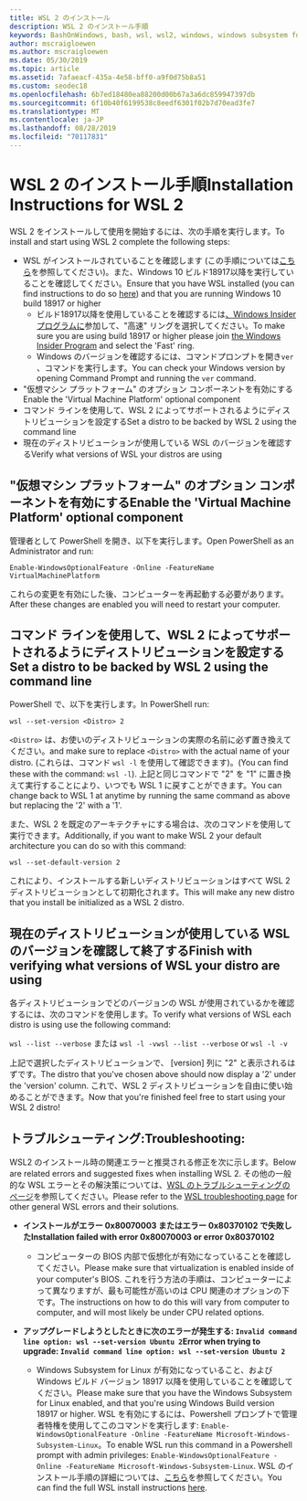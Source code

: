 ```yaml
---
title: WSL 2 のインストール
description: WSL 2 のインストール手順
keywords: BashOnWindows, bash, wsl, wsl2, windows, windows subsystem for linux, windowssubsystem, ubuntu, debian, suse, windows 10, インストール
author: mscraigloewen
ms.author: mscraigloewen
ms.date: 05/30/2019
ms.topic: article
ms.assetid: 7afaeacf-435a-4e58-bff0-a9f0d75b8a51
ms.custom: seodec18
ms.openlocfilehash: 6b7ed18480ea88200d00b67a3a6dc859947397db
ms.sourcegitcommit: 6f10b40f6199538c8eedf6301f02b7d70ead3fe7
ms.translationtype: MT
ms.contentlocale: ja-JP
ms.lasthandoff: 08/28/2019
ms.locfileid: "70117831"
---
```

# <a name="installation-instructions-for-wsl-2"></a><span data-ttu-id="c1720-104">WSL 2 のインストール手順</span><span class="sxs-lookup"><span data-stu-id="c1720-104">Installation Instructions for WSL 2</span></span>

<span data-ttu-id="c1720-105">WSL 2 をインストールして使用を開始するには、次の手順を実行します。</span><span class="sxs-lookup"><span data-stu-id="c1720-105">To install and start using WSL 2 complete the following steps:</span></span>

- <span data-ttu-id="c1720-106">WSL がインストールされていることを確認します (この手順については[こちら](./install-win10.md)を参照してください)。また、Windows 10 ビルド18917以降を実行していることを確認してください。</span><span class="sxs-lookup"><span data-stu-id="c1720-106">Ensure that you have WSL installed (you can find instructions to do so [here](./install-win10.md)) and that you are running Windows 10 build 18917 or higher</span></span>
   - <span data-ttu-id="c1720-107">ビルド18917以降を使用していることを確認するには[、Windows Insider プログラムに](https://insider.windows.com/en-us/)参加して、"高速" リングを選択してください。</span><span class="sxs-lookup"><span data-stu-id="c1720-107">To make sure you are using build 18917 or higher please join [the Windows Insider Program](https://insider.windows.com/en-us/) and select the 'Fast' ring.</span></span> 
   - <span data-ttu-id="c1720-108">Windows のバージョンを確認するには、コマンドプロンプトを開き`ver` 、コマンドを実行します。</span><span class="sxs-lookup"><span data-stu-id="c1720-108">You can check your Windows version by opening Command Prompt and running the `ver` command.</span></span>
- <span data-ttu-id="c1720-109">"仮想マシン プラットフォーム" のオプション コンポーネントを有効にする</span><span class="sxs-lookup"><span data-stu-id="c1720-109">Enable the 'Virtual Machine Platform' optional component</span></span>
- <span data-ttu-id="c1720-110">コマンド ラインを使用して、WSL 2 によってサポートされるようにディストリビューションを設定する</span><span class="sxs-lookup"><span data-stu-id="c1720-110">Set a distro to be backed by WSL 2 using the command line</span></span>
- <span data-ttu-id="c1720-111">現在のディストリビューションが使用している WSL のバージョンを確認する</span><span class="sxs-lookup"><span data-stu-id="c1720-111">Verify what versions of WSL your distros are using</span></span>

## <a name="enable-the-virtual-machine-platform-optional-component"></a><span data-ttu-id="c1720-112">"仮想マシン プラットフォーム" のオプション コンポーネントを有効にする</span><span class="sxs-lookup"><span data-stu-id="c1720-112">Enable the 'Virtual Machine Platform' optional component</span></span>

<span data-ttu-id="c1720-113">管理者として PowerShell を開き、以下を実行します。</span><span class="sxs-lookup"><span data-stu-id="c1720-113">Open PowerShell as an Administrator and run:</span></span>

`Enable-WindowsOptionalFeature -Online -FeatureName VirtualMachinePlatform`

<span data-ttu-id="c1720-114">これらの変更を有効にした後、コンピューターを再起動する必要があります。</span><span class="sxs-lookup"><span data-stu-id="c1720-114">After these changes are enabled you will need to restart your computer.</span></span>

## <a name="set-a-distro-to-be-backed-by-wsl-2-using-the-command-line"></a><span data-ttu-id="c1720-115">コマンド ラインを使用して、WSL 2 によってサポートされるようにディストリビューションを設定する</span><span class="sxs-lookup"><span data-stu-id="c1720-115">Set a distro to be backed by WSL 2 using the command line</span></span>

<span data-ttu-id="c1720-116">PowerShell で、以下を実行します。</span><span class="sxs-lookup"><span data-stu-id="c1720-116">In PowerShell run:</span></span>

`wsl --set-version <Distro> 2`

<span data-ttu-id="c1720-117">`<Distro>` は、お使いのディストリビューションの実際の名前に必ず置き換えてください。</span><span class="sxs-lookup"><span data-stu-id="c1720-117">and make sure to replace `<Distro>` with the actual name of your distro.</span></span> <span data-ttu-id="c1720-118">(これらは、コマンド `wsl -l` を使用して確認できます)。</span><span class="sxs-lookup"><span data-stu-id="c1720-118">(You can find these with the command: `wsl -l`).</span></span> <span data-ttu-id="c1720-119">上記と同じコマンドで "2" を "1" に置き換えて実行することにより、いつでも WSL 1 に戻すことができます。</span><span class="sxs-lookup"><span data-stu-id="c1720-119">You can change back to WSL 1 at anytime by running the same command as above but replacing the '2' with a '1'.</span></span>

<span data-ttu-id="c1720-120">また、WSL 2 を既定のアーキテクチャにする場合は、次のコマンドを使用して実行できます。</span><span class="sxs-lookup"><span data-stu-id="c1720-120">Additionally, if you want to make WSL 2 your default architecture you can do so with this command:</span></span>

`wsl --set-default-version 2`

<span data-ttu-id="c1720-121">これにより、インストールする新しいディストリビューションはすべて WSL 2 ディストリビューションとして初期化されます。</span><span class="sxs-lookup"><span data-stu-id="c1720-121">This will make any new distro that you install be initialized as a WSL 2 distro.</span></span>

## <a name="finish-with-verifying-what-versions-of-wsl-your-distro-are-using"></a><span data-ttu-id="c1720-122">現在のディストリビューションが使用している WSL のバージョンを確認して終了する</span><span class="sxs-lookup"><span data-stu-id="c1720-122">Finish with verifying what versions of WSL your distro are using</span></span>

<span data-ttu-id="c1720-123">各ディストリビューションでどのバージョンの WSL が使用されているかを確認するには、次のコマンドを使用します。</span><span class="sxs-lookup"><span data-stu-id="c1720-123">To verify what versions of WSL each distro is using use the following command:</span></span>

<span data-ttu-id="c1720-124">`wsl --list --verbose` または `wsl -l -v`</span><span class="sxs-lookup"><span data-stu-id="c1720-124">`wsl --list --verbose` or `wsl -l -v`</span></span>

<span data-ttu-id="c1720-125">上記で選択したディストリビューションで、 [version] 列に "2" と表示されるはずです。</span><span class="sxs-lookup"><span data-stu-id="c1720-125">The distro that you've chosen above should now display a '2' under the 'version' column.</span></span> <span data-ttu-id="c1720-126">これで、WSL 2 ディストリビューションを自由に使い始めることができます。</span><span class="sxs-lookup"><span data-stu-id="c1720-126">Now that you're finished feel free to start using your WSL 2 distro!</span></span> 

## <a name="troubleshooting"></a><span data-ttu-id="c1720-127">トラブルシューティング:</span><span class="sxs-lookup"><span data-stu-id="c1720-127">Troubleshooting:</span></span> 

<span data-ttu-id="c1720-128">WSL2 のインストール時の関連エラーと推奨される修正を次に示します。</span><span class="sxs-lookup"><span data-stu-id="c1720-128">Below are related errors and suggested fixes when installing WSL 2.</span></span> <span data-ttu-id="c1720-129">その他の一般的な WSL エラーとその解決策については、[WSL のトラブルシューティングのページ](troubleshooting.md)を参照してください。</span><span class="sxs-lookup"><span data-stu-id="c1720-129">Please refer to the [WSL troubleshooting page](troubleshooting.md) for other general WSL errors and their solutions.</span></span>

* <span data-ttu-id="c1720-130">**インストールがエラー 0x80070003 またはエラー 0x80370102 で失敗した**</span><span class="sxs-lookup"><span data-stu-id="c1720-130">**Installation failed with error 0x80070003 or error 0x80370102**</span></span>
    * <span data-ttu-id="c1720-131">コンピューターの BIOS 内部で仮想化が有効になっていることを確認してください。</span><span class="sxs-lookup"><span data-stu-id="c1720-131">Please make sure that virtualization is enabled inside of your computer's BIOS.</span></span> <span data-ttu-id="c1720-132">これを行う方法の手順は、コンピューターによって異なりますが、最も可能性が高いのは CPU 関連のオプションの下です。</span><span class="sxs-lookup"><span data-stu-id="c1720-132">The instructions on how to do this will vary from computer to computer, and will most likely be under CPU related options.</span></span>
   
* <span data-ttu-id="c1720-133">**アップグレードしようとしたときに次のエラーが発生する: `Invalid command line option: wsl --set-version Ubuntu 2`**</span><span class="sxs-lookup"><span data-stu-id="c1720-133">**Error when trying to upgrade: `Invalid command line option: wsl --set-version Ubuntu 2`**</span></span>
    * <span data-ttu-id="c1720-134">Windows Subsystem for Linux が有効になっていること、および Windows ビルド バージョン 18917 以降を使用していることを確認してください。</span><span class="sxs-lookup"><span data-stu-id="c1720-134">Please make sure that you have the Windows Subsystem for Linux enabled, and that you're using Windows Build version 18917 or higher.</span></span> <span data-ttu-id="c1720-135">WSL を有効にするには、Powershell プロンプトで管理者特権を使用してこのコマンドを実行します: `Enable-WindowsOptionalFeature -Online -FeatureName Microsoft-Windows-Subsystem-Linux`。</span><span class="sxs-lookup"><span data-stu-id="c1720-135">To enable WSL run this command in a Powershell prompt with admin privileges: `Enable-WindowsOptionalFeature -Online -FeatureName Microsoft-Windows-Subsystem-Linux`.</span></span> <span data-ttu-id="c1720-136">WSL のインストール手順の詳細については、[こちら](./install-win10.md)を参照してください。</span><span class="sxs-lookup"><span data-stu-id="c1720-136">You can find the full WSL install instructions [here](./install-win10.md).</span></span>